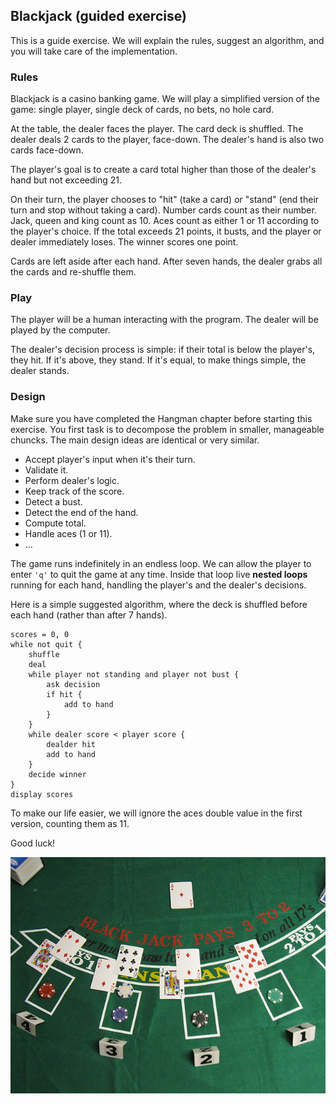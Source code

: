 ## Blackjack (guided exercise)

This is a guide exercise. We will explain the rules, suggest an algorithm, and you will take care of the implementation.

### Rules

Blackjack is a casino banking game. We will play a simplified version of the game: single player, single deck of cards, no bets, no hole card.

At the table, the dealer faces the player. The card deck is shuffled. The dealer deals 2 cards to the player, face-down. The dealer's hand is also two cards face-down.

The player's goal is to create a card total higher than those of the dealer's hand but not exceeding 21.

On their turn, the player chooses to "hit" (take a card) or "stand" (end their turn and stop without taking a card). Number cards count as their number. Jack,  queen and king count as 10. Aces count as either 1 or 11 according to the player's choice. If the total exceeds 21 points, it busts, and the player or dealer immediately loses. The winner scores one point.

Cards are left aside after each hand. After seven hands, the dealer grabs all the cards and re-shuffle them.

### Play

The player will be a human interacting with the program. The dealer will be played by the computer.

The dealer's decision process is simple: if their total is below the player's, they hit. If it's above, they stand. If it's equal, to make things simple, the dealer stands.

### Design

Make sure you have completed the Hangman chapter before starting this exercise. You first task is to decompose the problem in smaller, manageable chuncks. The main design ideas are identical or very similar.

- Accept player's input when it's their turn.
- Validate it.
- Perform dealer's logic.
- Keep track of the score.
- Detect a bust.
- Detect the end of the hand.
- Compute total.
- Handle aces (1 or 11).
- ...

The game runs indefinitely in an endless loop. We can allow the player to enter `'q'` to quit the game at any time. Inside that loop live **nested loops** running for each hand, handling the player's and the dealer's decisions.

Here is a simple suggested algorithm, where the deck is shuffled before each hand (rather than after 7 hands).

```
scores = 0, 0
while not quit {
    shuffle
    deal
    while player not standing and player not bust {
        ask decision
        if hit {
            add to hand
        }
    }
    while dealer score < player score {
        dealder hit
        add to hand
    }
    decide winner
}
display scores
```

To make our life easier, we will ignore the aces double value in the first version, counting them as 11.

Good luck!

![A table of blackjack](content/classic/blackjack/blackjack.jpg)
